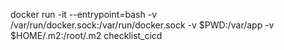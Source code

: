 

docker run -it --entrypoint=bash -v /var/run/docker.sock:/var/run/docker.sock -v $PWD:/var/app -v $HOME/.m2:/root/.m2 checklist_cicd 
